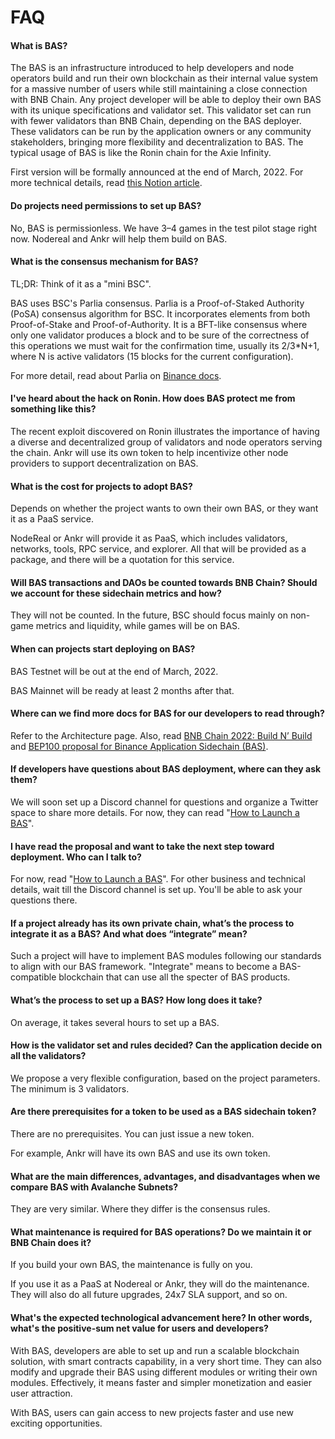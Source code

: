 # FAQ

#### What is BAS?&#x20;

The BAS is an infrastructure introduced to help developers and node operators build and run their own blockchain as their internal value system for a massive number of users while still maintaining a close connection with BNB Chain. Any project developer will be able to deploy their own BAS with its unique specifications and validator set. This validator set can run with fewer validators than BNB Chain, depending on the BAS deployer. These validators can be run by the application owners or any community stakeholders, bringing more flexibility and decentralization to BAS. The typical usage of BAS is like the Ronin chain for the Axie Infinity.&#x20;

First version will be formally announced at the end of March, 2022. For more technical details, read [this Notion article](https://golden-sloth-f7c.notion.site/BAS-Collaboration-3cea749adbc543599873919dc8a05c48).

#### Do projects need permissions to set up BAS?&#x20;

No, BAS is permissionless. We have 3–4 games in the test pilot stage right now. Nodereal and Ankr will help them build on BAS.

#### What is the consensus mechanism for BAS?&#x20;

TL;DR: Think of it as a "mini BSC".

BAS uses BSC's Parlia consensus. Parlia is a Proof-of-Staked Authority (PoSA) consensus algorithm for BSC. It incorporates elements from both Proof-of-Stake and Proof-of-Authority. It is a BFT-like consensus where only one validator produces a block and to be sure of the correctness of this operations we must wait for the confirmation time, usually its 2/3\*N+1, where N is active validators (15 blocks for the current configuration).

For more detail, read about Parlia on [Binance docs](https://docs.binance.org/smart-chain/guides/concepts/consensus.html#consensus-protocol).

#### I've heard about the hack on Ronin. How does BAS protect me from something like this?

The recent exploit discovered on Ronin illustrates the importance of having a diverse and decentralized group of validators and node operators serving the chain. Ankr will use its own token to help incentivize other node providers to support decentralization on BAS.

#### What is the cost for projects to adopt BAS?&#x20;

Depends on whether the project wants to own their own BAS, or they want it as a PaaS service.&#x20;

NodeReal or Ankr will provide it as PaaS, which includes validators, networks, tools, RPC service, and explorer. All that will be provided as a package, and there will be a quotation for this service.

#### Will BAS transactions and DAOs be counted towards BNB Chain? Should we account for these sidechain metrics and how?

They will not be counted. In the future, BSC should focus mainly on non-game metrics and liquidity, while games will be on BAS.

#### When can projects start deploying on BAS?&#x20;

BAS Testnet will be out at the end of March, 2022.&#x20;

BAS Mainnet will be ready at least 2 months after that.

#### Where can we find more docs for BAS for our developers to read through?&#x20;

Refer to the Architecture page. Also, read [BNB Chain 2022: Build N’ Build](https://www.bnbchain.world/en/blog/bsc-2022-build-and-build/) and [BEP100 proposal for Binance Application Sidechain (BAS)](https://github.com/bnb-chain/BEPs/pull/132).&#x20;

#### If developers have questions about BAS deployment, where can they ask them?&#x20;

We will soon set up a Discord channel for questions and organize a Twitter space to share more details. For now, they can read "[How to Launch a BAS](https://docs.ankr.com/bnb-application-sidechain/how-to-launch-a-bas)".

#### I have read the proposal and want to take the next step toward deployment. Who can I talk to?&#x20;

For now, read "[How to Launch a BAS](https://docs.ankr.com/bnb-application-sidechain/how-to-launch-a-bas)". For other business and technical details, wait till the Discord channel is set up. You'll be able to ask your questions there.

#### If a project already has its own private chain, what’s the process to integrate it as a BAS? And what does “integrate” mean?&#x20;

Such a project will have to implement BAS modules following our standards to align with our BAS framework. "Integrate" means to become a BAS-compatible blockchain that can use all the specter of BAS products.

#### What’s the process to set up a BAS? How long does it take?

On average, it takes several hours to set up a BAS.

#### How is the validator set and rules decided? Can the application decide on all the validators?&#x20;

We propose a very flexible configuration, based on the project parameters. The minimum is 3 validators.

#### Are there prerequisites for a token to be used as a BAS sidechain token?&#x20;

There are no prerequisites. You can just issue a new token.

For example, Ankr will have its own BAS and use its own token.&#x20;

#### What are the main differences, advantages, and disadvantages when we compare BAS with Avalanche Subnets?&#x20;

They are very similar. Where they differ is the consensus rules.&#x20;

#### What maintenance is required for BAS operations? Do we maintain it or BNB Chain does it?&#x20;

If you build your own BAS, the maintenance is fully on you.

If you use it as a PaaS at Nodereal or Ankr, they will do the maintenance. They will also do all future upgrades, 24x7 SLA support, and so on.

#### What's the expected technological advancement here? In other words, what's the positive-sum net value for users and developers?

With BAS, developers are able to set up and run a scalable blockchain solution, with smart contracts capability, in a very short time. They can also modify and upgrade their BAS using different modules or writing their own modules. Effectively, it means faster and simpler monetization and easier user attraction.

With BAS, users can gain access to new projects faster and use new exciting opportunities.
